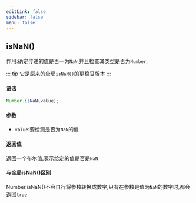 ```yaml
---
editLink: false
sidebar: false
menu: false
---
```


## isNaN()
作用:确定传递的值是否一为`NaN`,并且检查其类型是否为`Number`,

::: tip
它是原来的全局`isNaN()`的更稳妥版本
:::

#### 语法
```javascript
Number.isNaN(value);
```

#### 参数
- `value`:要检测是否为`NaN`的值

#### 返回值
返回一个布尔值,表示给定的值是否是`NaN`

#### 与全局isNaN()区别
Number.isNaN()不会自行将参数转换成数字,只有在参数是值为`NaN`的数字时,都会返回`true`